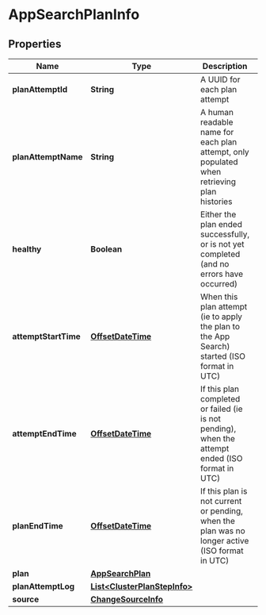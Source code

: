 # AppSearchPlanInfo

## Properties
Name | Type | Description | Notes
------------ | ------------- | ------------- | -------------
**planAttemptId** | **String** | A UUID for each plan attempt |  [optional]
**planAttemptName** | **String** | A human readable name for each plan attempt, only populated when retrieving plan histories |  [optional]
**healthy** | **Boolean** | Either the plan ended successfully, or is not yet completed (and no errors have occurred) | 
**attemptStartTime** | [**OffsetDateTime**](OffsetDateTime.md) | When this plan attempt (ie to apply the plan to the App Search) started (ISO format in UTC) | 
**attemptEndTime** | [**OffsetDateTime**](OffsetDateTime.md) | If this plan completed or failed (ie is not pending), when the attempt ended (ISO format in UTC) |  [optional]
**planEndTime** | [**OffsetDateTime**](OffsetDateTime.md) | If this plan is not current or pending, when the plan was no longer active (ISO format in UTC) |  [optional]
**plan** | [**AppSearchPlan**](AppSearchPlan.md) |  |  [optional]
**planAttemptLog** | [**List&lt;ClusterPlanStepInfo&gt;**](ClusterPlanStepInfo.md) |  | 
**source** | [**ChangeSourceInfo**](ChangeSourceInfo.md) |  |  [optional]
